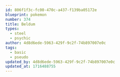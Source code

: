 ```yaml
---
id: 806f1f3c-fc00-470c-a437-f139ba05172e
blueprint: pokemon
number: 374
title: Beldum
types:
  - steel
  - psychic
author: 4d8d6ede-5963-429f-9c2f-74b897007e0c
tags:
  - basic
  - pseudo
updated_by: 4d8d6ede-5963-429f-9c2f-74b897007e0c
updated_at: 1716488755
---
```

